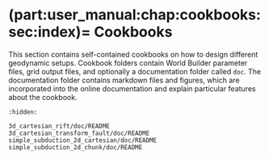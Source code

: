 (part:user_manual:chap:cookbooks:sec:index)=
Cookbooks
======================

This section contains self-contained cookbooks on how to design different geodynamic setups. Cookbook folders contain World Builder parameter files, grid output files, and optionally a documentation folder called `doc`. The documentation folder contains markdown files and figures, which are incorporated into the online documentation and explain particular features about the cookbook.


```{toctree}
:hidden:

3d_cartesian_rift/doc/README
3d_cartesian_transform_fault/doc/README
simple_subduction_2d_cartesian/doc/README
simple_subduction_2d_chunk/doc/README
```
